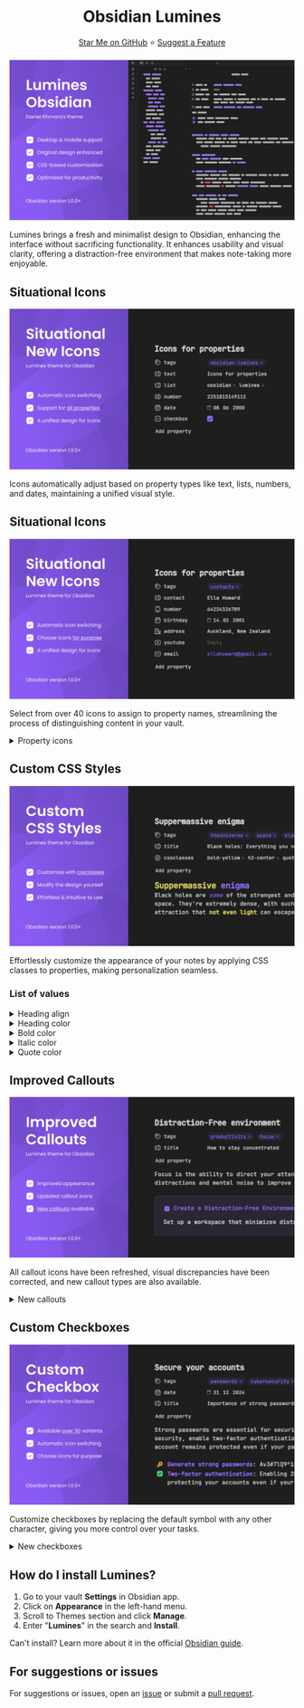 <div align="center">
  <h1>Obsidian Lumines</h1>
</div>

<div align="center">
  <a href="https://github.com/danielkhmara/obsidian-lumines">Star Me on GitHub</a> ⭐ <a href="https://github.com/danielkhmara/obsidian-lumines/issues">Suggest a Feature</a>
</div>

<br>

<div>
  <img src="assets/readme-cover-1.png" alt="">
  <p>Lumines brings a fresh and minimalist design to Obsidian, enhancing the interface without sacrificing functionality. It enhances usability and visual clarity, offering a distraction-free environment that makes note-taking more enjoyable.</p>
</div>

<div>
  <h2>Situational Icons</h2>
  <div>
    <img src="assets/readme-cover-2.png" alt="">
    <p>Icons automatically adjust based on property types like text, lists, numbers, and dates, maintaining a unified visual style.</p>
  </div>
</div>

<div>
  <h2>Situational Icons</h2>
  <div>
    <img src="assets/readme-cover-3.png" alt="">
    <p>Select from over 40 icons to assign to property names, streamlining the process of distinguishing content in your vault.</p>
  </div>
  <div>
    <details>
      <summary>Property icons</summary>
      <ul>
        <li>time</li>
        <li>birthday</li>
        <li>phone</li>
        <li>city</li>
        <li>address</li>
        <li>passport</li>
        <li>bankcard</li>
        <li>socials</li>
        <li>email</li>
        <li>purpose</li>
        <li>source</li>
        <li>cover</li>
        <li>author</li>
        <li>rating</li>
        <li>year</li>
        <li>url</li>
        <li>subject</li>
        <li>save</li>
        <li>heart</li>
        <li>camera</li>
        <li>radio</li>
        <li>music</li>
        <li>money</li>
        <li>note</li>
        <li>game</li>
        <li>weight</li>
        <li>ticket</li>
        <li>timer</li>
        <li>work</li>
        <li>award</li>
        <li>book</li>
        <li>place</li>
        <li>map</li>
        <li>bag</li>
        <li>box</li>
        <li>reserve</li>
        <li>key</li>
        <li>youtube</li>
      </ul>
    </details>
  </div>
</div>

<div>
  <h2>Custom CSS Styles</h2>
  <div>
    <img src="assets/readme-cover-4.png" alt="">
    <p>Effortlessly customize the appearance of your notes by applying CSS classes to properties, making personalization seamless.</p>
  </div>
  <div>
    <h3>List of values</h3>
    <details>
      <summary>Heading align</summary>
      <ul>
        <li>h1-center</li>
        <li>h2-center</li>
        <li>h3-center</li>
        <li>h4-center</li>
        <li>h5-center</li>
        <li>h6-center</li>
        <li>h1-end</li>
        <li>h2-end</li>
        <li>h3-end</li>
        <li>h4-end</li>
        <li>h5-end</li>
        <li>h6-end</li>
      </ul>
    </details>
    <details>
      <summary>Heading color</summary>
      <ul>
        <li>h1-red</li>
        <li>h2-red</li>
        <li>h3-red</li>
        <li>h4-red</li>
        <li>h5-red</li>
        <li>h6-red</li>
        <li>h1-orange</li>
        <li>h2-orange</li>
        <li>h3-orange</li>
        <li>h4-orange</li>
        <li>h5-orange</li>
        <li>h6-orange</li>
        <li>h1-yellow</li>
        <li>h2-yellow</li>
        <li>h3-yellow</li>
        <li>h4-yellow</li>
        <li>h5-yellow</li>
        <li>h6-yellow</li>
        <li>h1-lime</li>
        <li>h2-lime</li>
        <li>h3-lime</li>
        <li>h4-lime</li>
        <li>h5-lime</li>
        <li>h6-lime</li>
        <li>h1-green</li>
        <li>h2-green</li>
        <li>h3-green</li>
        <li>h4-green</li>
        <li>h5-green</li>
        <li>h6-green</li>
        <li>h1-cyan</li>
        <li>h2-cyan</li>
        <li>h3-cyan</li>
        <li>h4-cyan</li>
        <li>h5-cyan</li>
        <li>h6-cyan</li>
        <li>h1-sky</li>
        <li>h2-sky</li>
        <li>h3-sky</li>
        <li>h4-sky</li>
        <li>h5-sky</li>
        <li>h6-sky</li>
        <li>h1-blue</li>
        <li>h2-blue</li>
        <li>h3-blue</li>
        <li>h4-blue</li>
        <li>h5-blue</li>
        <li>h6-blue</li>
        <li>h1-indigo</li>
        <li>h2-indigo</li>
        <li>h3-indigo</li>
        <li>h4-indigo</li>
        <li>h5-indigo</li>
        <li>h6-indigo</li>
        <li>h1-violet</li>
        <li>h2-violet</li>
        <li>h3-violet</li>
        <li>h4-violet</li>
        <li>h5-violet</li>
        <li>h6-violet</li>
        <li>h1-pink</li>
        <li>h2-pink</li>
        <li>h3-pink</li>
        <li>h4-pink</li>
        <li>h5-pink</li>
        <li>h6-pink</li>
        <li>h1-gray</li>
        <li>h2-gray</li>
        <li>h3-gray</li>
        <li>h4-gray</li>
        <li>h5-gray</li>
        <li>h6-gray</li>
        <li>h1-white</li>
        <li>h2-white</li>
        <li>h3-white</li>
        <li>h4-white</li>
        <li>h5-white</li>
        <li>h6-white</li>
      </ul>
    </details>
    <details>
      <summary>Bold color</summary>
      <ul>
        <li>bold-red</li>
        <li>bold-orange</li>
        <li>bold-yellow</li>
        <li>bold-lime</li>
        <li>bold-green</li>
        <li>bold-cyan</li>
        <li>bold-sky</li>
        <li>bold-blue</li>
        <li>bold-indigo</li>
        <li>bold-violet</li>
        <li>bold-pink</li>
        <li>bold-gray</li>
        <li>bold-white</li>
      </ul>
    </details>
    <details>
      <summary>Italic color</summary>
      <ul>
        <li>italic-red</li>
        <li>italic-orange</li>
        <li>italic-yellow</li>
        <li>italic-lime</li>
        <li>italic-green</li>
        <li>italic-cyan</li>
        <li>italic-sky</li>
        <li>italic-blue</li>
        <li>italic-indigo</li>
        <li>italic-violet</li>
        <li>italic-pink</li>
        <li>italic-gray</li>
        <li>italic-white</li>
      </ul>
    </details>
    <details>
      <summary>Quote color</summary>
      <ul>
        <li>quote-red</li>
        <li>quote-orange</li>
        <li>quote-yellow</li>
        <li>quote-lime</li>
        <li>quote-green</li>
        <li>quote-cyan</li>
        <li>quote-sky</li>
        <li>quote-blue</li>
        <li>quote-indigo</li>
        <li>quote-violet</li>
        <li>quote-pink</li>
        <li>quote-gray</li>
        <li>quote-white</li>
      </ul>
    </details>
  </div>
</div>

<div>
  <h2>Improved Callouts</h2>
  <div>
    <img src="assets/readme-cover-5.png" alt="">
    <p>All callout icons have been refreshed, visual discrepancies have been corrected, and new callout types are also available.</p>
  </div>
  <div>
    <details>
      <summary>New callouts</summary>
      <ul>
        <li>>[!like] Callout</li>
        <li>>[!dislike] Callout</li>
        <li>>[!star] Callout</li>
        <li>>[!image] Callout</li>
        <li>>[!sort] Callout</li>
      </ul>
    </details>
</div>

<div>
  <h2>Custom Checkboxes</h2>
  <div>
    <img src="assets/readme-cover-6.png" alt="">
    <p>Customize checkboxes by replacing the default symbol with any other character, giving you more control over your tasks.</p>
  </div>
  <div>
    <details>
      <summary>New checkboxes</summary>
      <ul>
        <li>[c] – Checkmark</li>
        <li>[C] – Cross</li>
        <li>[+] – Plus</li>
        <li>[-] – Minus</li>
        <li>[!] – Exclamation</li>
        <li>[?] – Question</li>
        <li>[s] – Search</li>
        <li>[o] – Circle</li>
        <li>[U] – Up</li>
        <li>[D] – Down</li>
        <li>[l] – Like</li>
        <li>[d] – Dislike</li>
        <li>[*] – Star</li>
        <li>[h] – Heart</li>
        <li>[S] – Shield</li>
        <li>[k] – Key</li>
        <li>[I] – Idea</li>
        <li>[A] – Alert</li>
        <li>[$] – Dollar</li>
        <li>[i] – In progress</li>
        <li>[p] – Play</li>
        <li>[P] – Pause</li>
        <li>[R] – Repeat</li>
        <li>[L] – Location</li>
        <li>[u] – Undo</li>
        <li>[r] – Redo</li>
        <li>[>] – Calendar</li>
        <li>[=] – Calculator</li>
        <li>[t] – Text</li>
        <li>[T] – Translate</li>
        <li>[q] – Quote</li>
      </ul>
    </details>
</div>

<div>
  <div>
    <h2>How do I install Lumines?</h2>
    <ol>
      <li>Go to your vault <strong>Settings</strong> in Obsidian app.</li>
      <li>Click on <strong>Appearance</strong> in the left-hand menu.</li>
      <li>Scroll to Themes section and click <strong>Manage</strong>.</li>
      <li>Enter "<strong>Lumines</strong>" in the search and <strong>Install</strong>.</li>
    </ol>
  </div>

  <div>
    <p>Can't install? Learn more about it in the official <a href="https://help.obsidian.md/themes">Obsidian guide</a>.</p>
  </div>
</div>

<div>
  <h2>For suggestions or issues</h2>
  <p>For suggestions or issues, open an <a href="https://github.com/danielkhmara/obsidian-lumines/issues">issue</a> or submit a <a href="https://github.com/danielkhmara/obsidian-lumines/pulls">pull request</a>.</p>
</div>